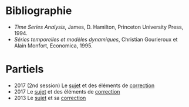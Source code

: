 <!-- 
.. title: Séries temporelles
.. slug: index
.. date: 2017-06-17 18:39:41 UTC+02:00
.. tags: 
.. category: 
.. link: 
.. description: 
.. type: text
-->

# Bibliographie
 - *Time Series Analysis*, James, D. Hamilton, Princeton University Press, 1994.
 - *Séries temporelles et modèles dynamiques*,  Christian Gourieroux et Alain Monfort, Economica, 1995.

# Partiels
 - 2017 (2nd session)
   Le [sujet](../../university/time-series/ds/rattrapage-2017.pdf) et des éléments de [correction](../../university/time-series/ds/correction-rattrapage-2017.pdf) 
 - 2017
   Le [sujet](../../university/time-series/ds/partiel-05-2017.pdf) et des éléments de [correction](../../university/time-series/ds/correction-05-2017.pdf) 
 - 2013
   Le [sujet](../../university/time-series/ds/partiel-05-2013.pdf) et sa [correction](../../university/time-series/ds/correction-partiel-05-2013.pdf)
